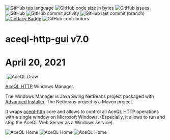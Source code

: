 ![GitHub top language](https://img.shields.io/github/languages/top/kawansoft/aceql-http-gui) ![GitHub code size in bytes](https://img.shields.io/github/languages/code-size/kawansoft/aceql-http-gui) ![GitHub issues](https://img.shields.io/github/issues/kawansoft/aceql-http-gui)
![GitHub](https://img.shields.io/github/license/kawansoft/aceql-http-gui)
![GitHub commit activity](https://img.shields.io/github/commit-activity/y/kawansoft/aceql-http-gui) ![GitHub last commit (branch)](https://img.shields.io/github/last-commit/kawansoft/aceql-http-gui/master)
[![Codacy Badge](https://app.codacy.com/project/badge/Grade/631f2f73363a44969e1deee7d1ae394c)](https://www.codacy.com/gh/kawansoft/aceql-http-gui?utm_source=github.com&amp;utm_medium=referral&amp;utm_content=kawansoft/aceql-http-gui&amp;utm_campaign=Badge_Grade)
![GitHub contributors](https://img.shields.io/github/contributors/kawansoft/aceql-http-gui)

# aceql-http-gui v7.0

# April 20, 2021

<img src="https://www.aceql.com/favicon.png" alt=""/>

<img src="https://www.aceql.com/img/AceQL-Schema-min.jpg" alt="AceQL Draw"/>

<a href="https://www.aceql.com">AceQL HTTP</a> Windows Manager.

The Windows Manager is Java Swing NetBeans project packaged with <a href="http://www.advancedinstaller.com/">Advanced Installer</a>.
The Netbeans project is a Maven project.

It wraps <a href="https://github.com/kawansoft/aceql-http">aceql-http</a> core and allows to control all AceQL HTTP operations with a single window on Microsoft Windows. (Especially, it allows to run and stop the AceQL Web Server as a Windows service).

<img src="https://www.aceql.com/img/AceQL-Schema-min.jpg" alt="AceQL Home"/>

<img src="https://www.aceql.com/img/main_normal.png" alt="AceQL Home"/>

<img src="https://www.aceql.com/img/main_dark_mode.png" alt="AceQL Home"/>